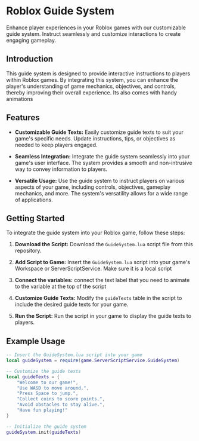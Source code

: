 # Roblox Guide System

Enhance player experiences in your Roblox games with our customizable guide system. Instruct seamlessly and customize interactions to create engaging gameplay.

## Introduction

This guide system is designed to provide interactive instructions to players within Roblox games. By integrating this system, you can enhance the player's understanding of game mechanics, objectives, and controls, thereby improving their overall experience. Its also comes with handy animations

## Features

- **Customizable Guide Texts:** Easily customize guide texts to suit your game's specific needs. Update instructions, tips, or objectives as needed to keep players engaged.

- **Seamless Integration:** Integrate the guide system seamlessly into your game's user interface. The system provides a smooth and non-intrusive way to convey information to players.

- **Versatile Usage:** Use the guide system to instruct players on various aspects of your game, including controls, objectives, gameplay mechanics, and more. The system's versatility allows for a wide range of applications.

## Getting Started

To integrate the guide system into your Roblox game, follow these steps:

1. **Download the Script:** Download the `GuideSystem.lua` script file from this repository.

2. **Add Script to Game:** Insert the `GuideSystem.lua` script into your game's Workspace or ServerScriptService. Make sure it is a local script
   
3. **Connect the variables:**  connect the text label that you need to animate to the variable at the top of the script

4. **Customize Guide Texts:** Modify the `guideTexts` table in the script to include the desired guide texts for your game.

5. **Run the Script:** Run the script in your game to display the guide texts to players.

## Example Usage

```lua
-- Insert the GuideSystem.lua script into your game
local guideSystem = require(game.ServerScriptService.GuideSystem)

-- Customize the guide texts
local guideTexts = {
    "Welcome to our game!",
    "Use WASD to move around.",
    "Press Space to jump.",
    "Collect coins to score points.",
    "Avoid obstacles to stay alive.",
    "Have fun playing!"
}

-- Initialize the guide system
guideSystem.init(guideTexts)
